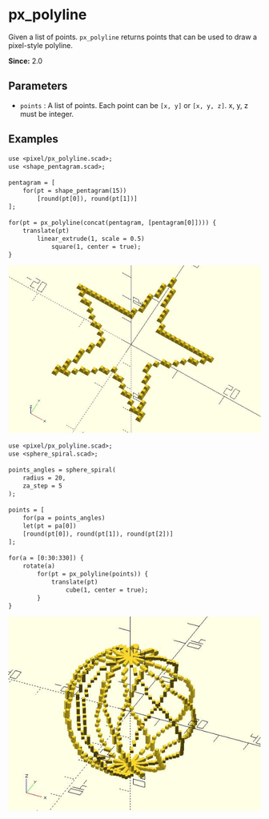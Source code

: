 # px_polyline

Given a list of points. `px_polyline` returns points that can be used to draw a pixel-style polyline.

**Since:** 2.0

## Parameters

- `points` : A list of points. Each point can be `[x, y]` or `[x, y, z]`. x, y, z must be integer.

## Examples

	use <pixel/px_polyline.scad>;
	use <shape_pentagram.scad>;

	pentagram = [
		for(pt = shape_pentagram(15)) 
			[round(pt[0]), round(pt[1])]
	];

	for(pt = px_polyline(concat(pentagram, [pentagram[0]]))) {
		translate(pt) 
			linear_extrude(1, scale = 0.5) 
			    square(1, center = true);
	}

![px_polyline](images/lib2-px_polyline-1.JPG)

	use <pixel/px_polyline.scad>;
	use <sphere_spiral.scad>;

	points_angles = sphere_spiral(
		radius = 20, 
		za_step = 5
	);

	points = [
		for(pa = points_angles) 
		let(pt = pa[0])
		[round(pt[0]), round(pt[1]), round(pt[2])]
	];

	for(a = [0:30:330]) { 
		rotate(a) 
			for(pt = px_polyline(points)) {
				translate(pt)
					cube(1, center = true);
			}
	}
		
![px_polyline](images/lib2-px_polyline-2.JPG)

